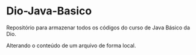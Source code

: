 # Dio-Java-Basico
Repositório para armazenar todos os códigos do curso de Java Básico da Dio.

Alterando o conteúdo de um arquivo de forma local.
